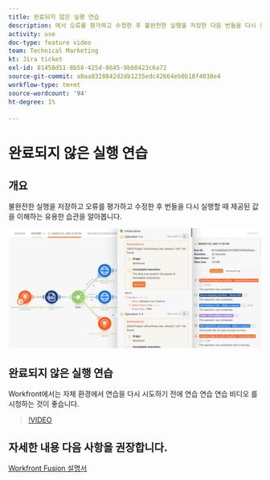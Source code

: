 ```yaml
---
title: 완료되지 않은 실행 연습
description: 에서 오류를 평가하고 수정한 후 불완전한 실행을 저장한 다음 번들을 다시 실행하는 가치를 알아봅니다. [!DNL Adobe Workfront Fusion].
activity: use
doc-type: feature video
team: Technical Marketing
kt: Jira ticket
exl-id: 81458d51-8b58-425d-8645-9b60423c6a72
source-git-commit: a0aa8328842d2db1235edc42664eb0b18f4038e4
workflow-type: tm+mt
source-wordcount: '94'
ht-degree: 1%

---
```


# 완료되지 않은 실행 연습

## 개요

불완전한 실행을 저장하고 오류를 평가하고 수정한 후 번들을 다시 실행할 때 제공된 값을 이해하는 유용한 습관을 알아봅니다.

![오류 처리가 있는 시나리오 이미지입니다.](assets/troubleshooting-and-error-handling-8.png)

## 완료되지 않은 실행 연습

Workfront에서는 자체 환경에서 연습을 다시 시도하기 전에 연습 연습 연습 비디오 를 시청하는 것이 좋습니다.

>[!VIDEO](https://video.tv.adobe.com/v/335308/?quality=12)

## 자세한 내용 다음 사항을 권장합니다.

[Workfront Fusion 설명서](https://experienceleague.adobe.com/docs/workfront/using/adobe-workfront-fusion/workfront-fusion-2.html?lang=en)
